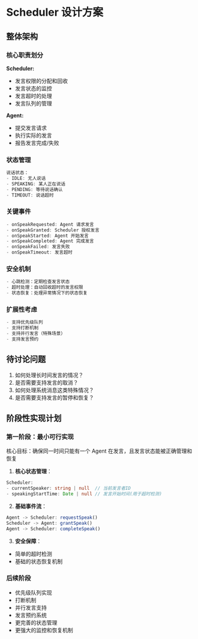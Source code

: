 # Scheduler 设计方案

## 整体架构

### 核心职责划分

**Scheduler:**
- 发言权限的分配和回收
- 发言状态的监控
- 发言超时的处理
- 发言队列的管理

**Agent:**
- 提交发言请求
- 执行实际的发言
- 报告发言完成/失败

### 状态管理
```typescript
说话状态：
- IDLE: 无人说话
- SPEAKING: 某人正在说话
- PENDING: 等待说话确认
- TIMEOUT: 说话超时
```

### 关键事件
```typescript
- onSpeakRequested: Agent 请求发言
- onSpeakGranted: Scheduler 授权发言
- onSpeakStarted: Agent 开始发言
- onSpeakCompleted: Agent 完成发言
- onSpeakFailed: 发言失败
- onSpeakTimeout: 发言超时
```

### 安全机制
```typescript
- 心跳检测：定期检查发言状态
- 超时处理：自动回收超时的发言权限
- 状态恢复：处理异常情况下的状态恢复
```

### 扩展性考虑
```typescript
- 支持优先级队列
- 支持打断机制
- 支持并行发言（特殊场景）
- 支持发言预约
```

## 待讨论问题
1. 如何处理长时间发言的情况？
2. 是否需要支持发言的取消？
3. 如何处理系统消息这类特殊情况？
4. 是否需要支持发言的暂停和恢复？

## 阶段性实现计划

### 第一阶段：最小可行实现
核心目标：确保同一时间只能有一个 Agent 在发言，且发言状态能被正确管理和恢复

1. **核心状态管理**：
```typescript
Scheduler:
- currentSpeaker: string | null  // 当前发言者ID
- speakingStartTime: Date | null // 发言开始时间(用于超时检测)
```

2. **基础事件流**：
```typescript
Agent -> Scheduler: requestSpeak()
Scheduler -> Agent: grantSpeak()
Agent -> Scheduler: completeSpeak()
```

3. **安全保障**：
- 简单的超时检测
- 基础的状态恢复机制

### 后续阶段
- 优先级队列实现
- 打断机制
- 并行发言支持
- 发言预约系统
- 更完善的状态管理
- 更强大的监控和恢复机制 